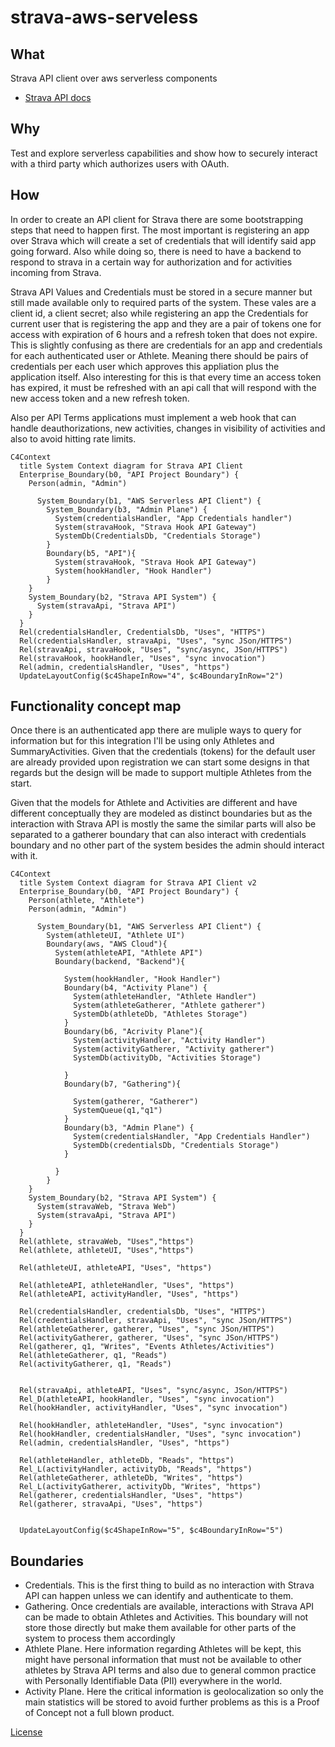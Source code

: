 # strava-aws-serveless

## What
Strava API client over aws serverless components

* [Strava API docs](https://developers.strava.com/docs/)

## Why

Test and explore serverless capabilities and show how to securely interact with a third party which authorizes users with OAuth.

## How

In order to create an API client for Strava there are some bootstrapping steps that need to happen first. The most important is registering an app over Strava which will create a set of credentials that will identify said app going forward. Also while doing so, there is need to have a backend to respond to strava in a certain way for authorization and for activities incoming from Strava.

Strava API Values and Credentials must be stored in a secure manner but still made available only to required parts of the system. These vales are a client id, a client secret; also while registering an app the Credentials for current user that is registering the app and they are a pair of tokens one for access with expiration of 6 hours and a refresh token that does not expire. This is slightly confusing as there are credentials for an app and credentials for each authenticated user or Athlete. Meaning there should be pairs of credentials per each user which approves this appliation plus the application itself. Also interesting for this is that every time an access token has expired, it must be refreshed with an api call that will respond with the new access token and a new refresh token.

Also per API Terms applications must implement a web hook that can handle deauthorizations, new activities, changes in visibility of activities and also to avoid hitting rate limits.

```mermaid
C4Context
  title System Context diagram for Strava API Client
  Enterprise_Boundary(b0, "API Project Boundary") {
    Person(admin, "Admin")

      System_Boundary(b1, "AWS Serverless API Client") {
        System_Boundary(b3, "Admin Plane") {
          System(credentialsHandler, "App Credentials handler")
          System(stravaHook, "Strava Hook API Gateway")
          SystemDb(CredentialsDb, "Credentials Storage")
        }
        Boundary(b5, "API"){
          System(stravaHook, "Strava Hook API Gateway")
          System(hookHandler, "Hook Handler")
        }
    }
    System_Boundary(b2, "Strava API System") {
      System(stravaApi, "Strava API")
    }
  }
  Rel(credentialsHandler, CredentialsDb, "Uses", "HTTPS")
  Rel(credentialsHandler, stravaApi, "Uses", "sync JSon/HTTPS")
  Rel(stravaApi, stravaHook, "Uses", "sync/async, JSon/HTTPS")
  Rel(stravaHook, hookHandler, "Uses", "sync invocation")
  Rel(admin, credentialsHandler, "Uses", "https")
  UpdateLayoutConfig($c4ShapeInRow="4", $c4BoundaryInRow="2")

```

## Functionality concept map

Once there is an authenticated app there are muliple ways to query for information but for this integration I'll be using only Athletes and SummaryActivities. Given that the credentials (tokens) for the default user are already provided upon registration we can start some designs in that regards but the design will be made to support multiple Athletes from the start.

Given that the models for Athlete and Activities are different and have different conceptually they are modeled as distinct boundaries but as the interaction with Strava API is mostly the same the similar parts will also be separated to a gatherer boundary that can also interact with credentials boundary and no other part of the system besides the admin should interact with it.

```mermaid
C4Context
  title System Context diagram for Strava API Client v2
  Enterprise_Boundary(b0, "API Project Boundary") {
    Person(athlete, "Athlete")
    Person(admin, "Admin")

      System_Boundary(b1, "AWS Serverless API Client") {
        System(athleteUI, "Athlete UI")
        Boundary(aws, "AWS Cloud"){
          System(athleteAPI, "Athlete API")
          Boundary(backend, "Backend"){

            System(hookHandler, "Hook Handler")
            Boundary(b4, "Activity Plane") {
              System(athleteHandler, "Athlete Handler")
              System(athleteGatherer, "Athlete gatherer")
              SystemDb(athleteDb, "Athletes Storage")
            }
            Boundary(b6, "Acrivity Plane"){
              System(activityHandler, "Activity Handler")
              System(activityGatherer, "Activity gatherer")
              SystemDb(activityDb, "Activities Storage")

            }
            Boundary(b7, "Gathering"){

              System(gatherer, "Gatherer")
              SystemQueue(q1,"q1")
            }
            Boundary(b3, "Admin Plane") {
              System(credentialsHandler, "App Credentials Handler")
              SystemDb(credentialsDb, "Credentials Storage")
            }
            
          }
        }
    }
    System_Boundary(b2, "Strava API System") {
      System(stravaWeb, "Strava Web")
      System(stravaApi, "Strava API")
    }
  }
  Rel(athlete, stravaWeb, "Uses","https")
  Rel(athlete, athleteUI, "Uses","https")

  Rel(athleteUI, athleteAPI, "Uses", "https")

  Rel(athleteAPI, athleteHandler, "Uses", "https")
  Rel(athleteAPI, activityHandler, "Uses", "https")
  
  Rel(credentialsHandler, credentialsDb, "Uses", "HTTPS")
  Rel(credentialsHandler, stravaApi, "Uses", "sync JSon/HTTPS")
  Rel(athleteGatherer, gatherer, "Uses", "sync JSon/HTTPS")
  Rel(activityGatherer, gatherer, "Uses", "sync JSon/HTTPS")
  Rel(gatherer, q1, "Writes", "Events Athletes/Activities")
  Rel(athleteGatherer, q1, "Reads")
  Rel(activityGatherer, q1, "Reads")


  Rel(stravaApi, athleteAPI, "Uses", "sync/async, JSon/HTTPS")
  Rel_D(athleteAPI, hookHandler, "Uses", "sync invocation")
  Rel(hookHandler, activityHandler, "Uses", "sync invocation")

  Rel(hookHandler, athleteHandler, "Uses", "sync invocation")
  Rel(hookHandler, credentialsHandler, "Uses", "sync invocation")
  Rel(admin, credentialsHandler, "Uses", "https")

  Rel(athleteHandler, athleteDb, "Reads", "https")
  Rel_L(activityHandler, activityDb, "Reads", "https")
  Rel(athleteGatherer, athleteDb, "Writes", "https")
  Rel_L(activityGatherer, activityDb, "Writes", "https")
  Rel(gatherer, credentialsHandler, "Uses", "https")
  Rel(gatherer, stravaApi, "Uses", "https")


  UpdateLayoutConfig($c4ShapeInRow="5", $c4BoundaryInRow="5")
```

  ## Boundaries

  * Credentials. This is the first thing to build as no interaction with Strava API can  happen unless we can identify and authenticate to them.
  * Gathering. Once credentials are available, interactions with Strava API can be made to obtain Athletes and Activities. This boundary will not store those directly but make them available for other parts of the system to process them accordingly
  * Athlete Plane. Here information regarding Athletes will be kept, this might have personal information that must not be available to other athletes by Strava API terms and also due to general common practice with Personally Identifiable Data (PII) everywhere in the world.
  * Activity Plane. Here the critical information is geolocalization so only the main statistics will be stored to avoid further problems as this is a Proof of Concept not a full blown product.

[License](LICENSE.md)